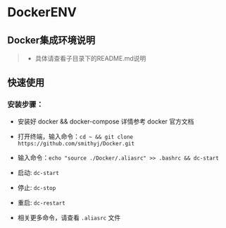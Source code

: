 # DockerENV
## Docker集成环境说明
> - 具体请查看子目录下的README.md说明

## 快速使用

### 安装步骤：
- 安装好 docker && docker-compose 详情参考 docker 官方文档
- 打开终端，输入命令：`cd ~ && git clone https://github.com/smithyj/Docker.git`
- 输入命令：`echo "source ./Docker/.aliasrc" >> .bashrc && dc-start`

- 启动: `dc-start`
- 停止: `dc-stop`
- 重启: `dc-restart`
- 相关更多命令，请查看 `.aliasrc` 文件